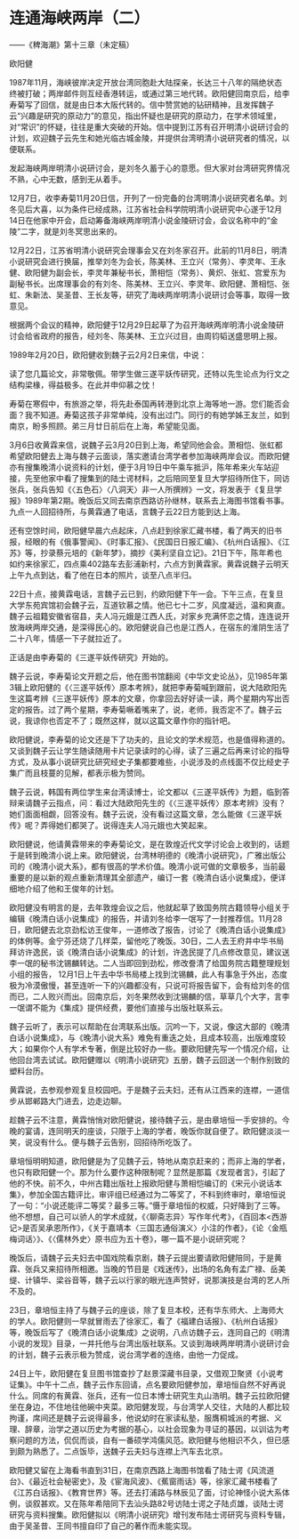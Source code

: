 # 连通海峡两岸（二）

——《稗海潮》第十三章（未定稿）

欧阳健

1987年11月，海峡彼岸决定开放台湾同胞赴大陆探亲，长达三十八年的隔绝状态终被打破；两岸邮件则互经香港转运，或通过第三地代转。欧阳健回南京后，给李寿菊写了回信，就是由日本大阪代转的。信中赞赏她的钻研精神，且发挥魏子云“兴趣是研究的原动力”的意见，指出怀疑也是研究的原动力，在学术领域里，对“常识”的怀疑，往往是重大突破的开始。信中提到江苏有召开明清小说研讨会的计划，欢迎魏子云先生和她光临古城金陵，并提供台湾明清小说研究者的情况，以便联系。

发起海峡两岸明清小说研讨会，是刘冬久蓄于心的意愿。但大家对台湾研究界情况不熟，心中无数，感到无从着手。

12月7日，收李寿菊11月20日信，开列了一份完备的台湾明清小说研究者名单。刘冬见后大喜，以为条件已经成熟，江苏省社会科学院明清小说研究中心遂于12月14日在他家中开会，启动筹备海峡两岸明清小说金陵研讨会，会议名称中的“金陵”二字，就是刘冬冥思出来的。

12月22日，江苏省明清小说研究会理事会又在刘冬家召开。此前的11月8日，明清小说研究会进行换届，推举刘冬为会长，陈美林、王立兴（常务）、李灵年、王永健、欧阳健为副会长，李灵年兼秘书长，萧相恺（常务）、黄炽、张虹、宫爱东为副秘书长。出席理事会的有刘冬、陈美林、王立兴、李灵年、欧阳健、萧相恺、张虹、朱新法、吴圣昔、王长友等，研究了海峡两岸明清小说研讨会等事，取得一致意见。

根据两个会议的精神，欧阳健于12月29日起草了为召开海峡两岸明清小说金陵研讨会给省政府的报告，经刘冬、陈美林、王立兴过目，由周钧韬送盛思明上报。

1989年2月20日，欧阳健收到魏子云2月2日来信，中说：

读了您几篇论文，非常敬佩。带学生做三遂平妖传研究，还特以先生论点为行文之结构梁椽，得益极多。在此并申仰慕之忱！

寿菊在寒假中，有旅游之举，将先赴泰国再转港到北京上海等地一游。您们能否会面？我不知道。寿菊这孩子非常单纯，没有出过门。同行的有她学姊王友兰，如到南京，盼多照顾。弟三月廿日前后在上海，希望能见面。

3月6日收黄霖来信，说魏子云3月20日到上海，希望同他会会。萧相恺、张虹都希望欧阳健去上海与魏子云面谈，落实邀请台湾学者参加海峡两岸会议。而欧阳健亦有搜集晚清小说资料的计划，便于3月19日中午乘车抵沪，陈年希来火车站迎接，先至他家中看了搜集到的陆士谔材料，之后陪同至复旦大学招待所住下，同访张兵，张兵告知《〈五色石〉〈八洞天〉非一人所撰辨》一文，将发表于《复旦学报》1989年第2期。晚饭后又同去南京西路访孙继林，联系去上海图书馆看书事。九点一人回招待所，与黄霖通了电话，言魏子云22日方能到达上海。

还有空馀时间，欧阳健早晨六点起床，八点赶到徐家汇藏书楼，看了两天的旧书报，经眼的有《俄事警闻》、《时事汇报》、《民国日日报汇编》、《杭州白话报》、《江苏》等，抄录蔡元培的《新年梦》，摘抄《美利坚自立记》。21日下午，陈年希也如约来徐家汇，四点乘402路车去彭浦新村，六点方到黄霖家。黄霖说魏子云明天上午九点到达，看了他在日本的照片，谈至八点半归。

22日十点，接黄霖电话，言魏子云已到，约欧阳健下午一会。下午三点，在复旦大学东苑宾馆初会魏子云，互道钦慕之情。他已七十二岁，风度凝远，温和爽直。魏子云祖籍安徽省宿县，夫人冯元娥是江西人氏，对家乡充满怀恋之情，连连说开放海峡两岸交通，是深得民心的。欧阳健说自己也是江西人，在宿东的淮阴生活了二十八年，情感一下子就拉近了。

正话是由李寿菊的《三遂平妖传研究》开始的。

魏子云说，李寿菊论文开题之后，他在图书馆翻阅《中华文史论丛》，见1985年第3辑上欧阳健的《〈三遂平妖传〉原本考辨》，就把李寿菊喊到跟前，说大陆欧阳先生这篇考辨《三遂平妖传》原本的文章，你拿回去好好读一读，两个星期内写出否定的报告。过了两个星期，李寿菊噘着嘴来了，说，老师，我否定不了。魏子云说，我谅你也否定不了；既然这样，就以这篇文章作你的指针吧。

欧阳健说，李寿菊的论文还是下了功夫的，且论文的学术规范，也是值得称道的。又谈到魏子云让学生随读随用卡片记录读时的心得，读了三遍之后再来讨论的指导方式，及从事小说研究比研究经史子集都要难些，小说涉及的点线面不仅比经史子集广而且枝蔓的见解，都表示极为赞同。

魏子云说，韩国有两位学生来台湾读博士，论文都以《三遂平妖传》为题，临到答辩来请魏子云指点，问：看过大陆欧阳先生的《〈三遂平妖传〉原本考辨》没有？她们面面相觑，回答没有。魏子云说，没有看过这篇文章，怎么能做《三遂平妖传》呢？弄得她们都哭了。说得连夫人冯元娥也大笑起来。

欧阳健说，他请黄霖带来的李寿菊论文，是在敦煌近代文学讨论会上收到的，话题于是转到晚清小说上来。欧阳健说，台湾林明德的《晚清小说研究》，广雅出版公司的《晚清小说大系》，都有很高的学术价值。晚清小说可做的文章极多，当前最重要的是以新的观点重新清理其全部遗产，编订一套《晚清白话小说集成》，便详细地介绍了他和王俊年的计划。

欧阳健没有明言的是，去年敦煌会议之后，他就起草了致国务院古籍领导小组关于编辑《晚清白话小说集成》的报告，并请刘冬给李一氓写了一封推荐信。11月28日，欧阳健去北京劲松访王俊年，一道修改了报告，讨论了《晚清白话小说集成》的体例等。金宁芬还烧了几样菜，留他吃了晚饭。30日，二人去王府井中华书局拜访许逸民，谈《晚清白话小说集成》的计划，许逸民提了几点修改意见，建议送李一氓的秘书沈锡麟转达。二人当即回到劲松，修改誊清了给国务院古籍整理规划小组的报告， 12月1日上午去中华书局楼上找到沈锡麟，此人有事急于外出，态度极为冷漠傲慢，甚至连听一下的兴趣都没有，只说可将报告留下，会有给刘冬的信而已，二人败兴而出。回南京后，刘冬果然收到沈锡麟的信，草草几个大字，言李一氓谓不能为《集成》提供经费，要他们直接与出版社联系云。

魏子云听了，表示可以帮助在台湾联系出版。沉吟一下，又说，像这大部的《晚清白话小说集成》，与《晚清小说大系》难免有重迭之处，且成本较高，出版难度较大；如果你个人有学术专著，倒是比较好办一些。要欧阳健先写一个情况介绍，让他回台湾去试试。欧阳健赠以《明清小说研究》五册，魏子云回送一个制作别致的塑料台历。

黄霖说，去参观参观复旦校园吧。于是魏子云夫妇，还有从江西来的连襟，一道信步从邯郸路大门进去，边走边聊。

趁魏子云不注意，黄霖悄悄对欧阳健说，接待魏子云，是由章培恒一手安排的。今晚的宴请，连同明天的座谈，只限于上海的学者，晚饭你就自便了。欧阳健淡淡一笑，说没有什么。便与魏子云告别，回招待所吃饭了。

章培恒明明知道，欧阳健是为了见魏子云，特地从南京赶来的；而非上海的学者，也只有欧阳健一个。那为什么要作这种限制呢？显然是那篇《发现者言》，引起了他的不快。前不久，中州古籍出版社上报欧阳健与萧相恺编订的《宋元小说话本集》，参加全国古籍评比，审评组已经通过为二等奖了，不料到终审时，章培恒说了一句：“小说还能评二等奖？最多三等。”慑于章培恒的权威，只好降到了三等。他不想想，自己可以骄人的学术成就，《〈聊斋志异〉写作年代考》，《百回本<西游记>是否吴承恩所作》，《关于嘉靖本〈三国志通俗演义〉小注的作者》，《论〈金瓶梅词话〉》、《〈儒林外史〉原书应为五十卷》，哪一篇不是小说研究呢？

晚饭后，请魏子云夫妇去中国戏院看京剧，魏子云提出要请欧阳健陪同，于是黄霖、张兵又来招待所相邀。当晚的节目是《戏迷传》，出场的名角有孟广禄、岳美缇、计镇华、梁谷音等，魏子云以行家的眼光连声赞好，说那演技是台湾的艺人所不及的。

23日，章培恒主持了与魏子云的座谈，除了复旦本校，还有华东师大、上海师大的学人。欧阳健则一早就冒雨去了徐家汇，看了《福建白话报》、《杭州白话报》等，晚饭后写了《晚清白话小说集成》之说明，八点访魏子云，连同自己的《明清小说的发现》目录，一并托他与台湾出版社联系。又谈到海峡两岸明清小说研讨会的计划，魏子云表示极为赞成，说台湾学者的连络，由他一力促成。

24日上午，欧阳健在复旦图书馆查抄了赵景深藏书目录，又借观卫聚贤《小说考证集》。中午十二点，魏子云作东回请，点名要欧阳健参加，章培恒自然不好再说什么。同席的有黄霖、张兵，还有一位日本博士研究生丸山浩明。魏子云拉欧阳健坐在身边，不住地往他碗中夹菜。欧阳健发现，与台湾学人交往，大陆的人都比较拘谨，席间还是魏子云说得最多，他说幼时在家读私塾，服膺桐城派的考据、义理、辞章，治学之道以历史为考据的基心，以社会现象为寻证的基因，以训诂为考察问题的方法，侃侃而谈，自有一番硕学鸿儒风范。欧阳健与他相识不久，但已感到颇为熟悉了。二点饭毕，送魏子云夫妇与连襟上汽车去北京。

欧阳健又留在上海看书直到31日，在南京西路上海图书馆看了陆士谔《风流道台》、《最近社会秘密史》，及《宦海风波》、《蕉窗雨话》等，徐家汇藏书楼看了《江苏白话报》、《教育世界》等。还去打浦路与林辰见了面，讨论神怪小说大系体例，谈叙甚欢。又在陈年希陪同下去汕头路82号访陆士谔之子陆贞雄，谈陆士谔研究与资料搜集。欧阳健拟以《明清小说研究》增刊发布陆士谔研究与资料专辑，由于吴圣昔、王同书擅自印了自己的著作而未能实现。

